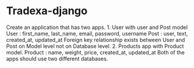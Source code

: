 # Tradexa-django
Create an application that has two apps.  1. User with user and Post model     User : first_name, last_name, email, password, username     Post : user, text, created_at, updated_at    Foreign key relationship exists between User and Post on Model level not on Database level. 2. Products app with Product model.     Product : name, weight, price, created_at, updated_at  Both of the apps should use two different databases.
